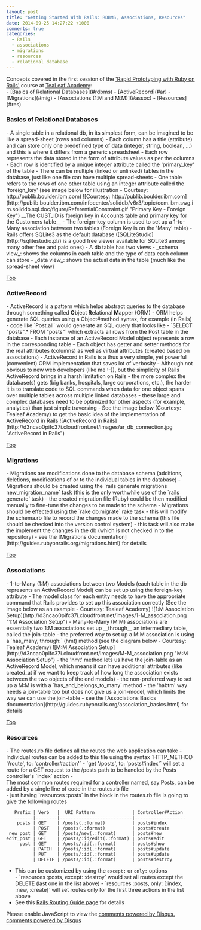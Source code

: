 ```yaml
---
layout: post
title: "Getting Started With Rails: RDBMS, Associations, Resources"
date: 2014-09-25 14:27:22 +1000
comments: true
categories:
  - Rails
  - associations
  - migrations
  - resources
  - relational database
---
```

<a name='top'></a>

<div>Concepts covered in the first session of the <a href='http://www.gotealeaf.com/curriculum#!rails'>'Rapid Prototyping with Ruby on Rails'</a> course at <a href='http://www.gotealeaf.com/'>TeaLeaf Academy</a>:</div>
- [Basics of Relational Databases](#rdbms)
- [ActiveRecord](#ar)
- [Migrations](#mig)
- [Associations (1:M and M:M)](#assoc)
- [Resources](#res)

<!-- more -->
<a name='rdbms'></a>  

<h3 class='no_extra_new_line'>Basics of Relational Databases</h3>
- A single table in a relational db, in its simplest form, can be imagined to be like a spread-sheet (rows and columns)
- Each column has a title (attribute) and can store only one predefined type of data (integer, string, boolean, ...) and this is where it differs from a generic spreadsheet
- Each row represents the data stored in the form of attribute values as per the columns
- Each row is identified by a unique integer attribute called the 'primary_key' of the table
- There can be multiple (linked or unlinked) tables in the database, just like one file can have multiple spread-sheets
- One table refers to the rows of one other table using an integer attribute called the 'foreign_key' (see image below for illustration - Courtesy: http://publib.boulder.ibm.com)  
![Courtesy: http://publib.boulder.ibm.com](http://publib.boulder.ibm.com/infocenter/soliddb/v6r3/topic/com.ibm.swg.im.soliddb.sql.doc/figure/ReferentialConstraint.gif "Primary Key - Foreign Key")  
__The CUST_ID is foreign key in Accounts table and primary key for the Customers table__
- The foreign-key column is used to set up a 1-to-Many association between two tables (Foreign Key is on the 'Many' table)
- Rails offers SQLite3 as the default database ([SQLiteStudio](http://sqlitestudio.pl/) is a good free viewer available for SQLite3 among many other free and paid ones)
- A db table has two views
  - _schema view_: shows the columns in each table and the type of data each column can store
  - _data view_: shows the actual data in the table (much like the spread-sheet view)

[Top](#top)

<a name='ar'></a>

<h3 class='no_extra_new_line'>ActiveRecord</h3>
- ActiveRecord is a pattern which helps abstract queries to the database through something called <strong>O</strong>bject <strong>R</strong>elational <strong>M</strong>apper (ORM)
- ORM helps generate SQL queries using a Object#method syntax, for example (in Rails)
  - code like `Post.all` would generate an SQL query that looks like
  - `SELECT "posts".* FROM "posts"` which extracts all rows from the Post table in the database
- Each instance of an ActiveRecord Model object represents a row in the corresponding table
- Each object has getter and setter methods for the real attributes (columns) as well as virtual attributes (created based on associations)
- ActiveRecord in Rails is a thus a very simple, yet powerful (convenient) ORM implementation that saves lot of verbosity
- Although not obvious to new web developers (like me :-)), but the simplicity of Rails ActiveRecord brings in a harsh limitation on Rails
  - the more complex the database(s) gets (big banks, hospitals, large corporations, etc.), the harder it is to translate code to SQL commands when data for one object spans over multiple tables across multiple linked databases
  - these large and complex databases need to be optimized for other aspects (for example, analytics) than just simple traversing
- See the image below (Courtesy: Tealeaf Academy) to get the basic idea of the implementation of ActiveRecord in Rails
![ActiveRecord in Rails](http://d3ncao0pifc37i.cloudfront.net/images/ar_db_connection.jpg "ActiveRecord in Rails")

[Top](#top)

<a name='mig'></a>

<h3 class='no_extra_new_line'>Migrations</h3>
- Migrations are modifications done to the database schema (additions, deletions, modifications of or to the individual tables in the database)
- Migrations should be created using the `rails generate migrations new_migration_name` task (this is the only worthwhile use of the `rails generate` task)
  - the created migration file (Ruby) could be then modified manually to fine-tune the changes to be made to the schema 
- Migrations should be effected using the `rake db:migrate` rake task
  - this will modify the schema.rb file to record the changes made to the schema (this file should be checked into the version control system)
  - this task will also make the implement the changes in the db (which is not checked in to the repository)
- see the [Migrations documentation](http://guides.rubyonrails.org/migrations.html) for details

[Top](#top)

<a name='assoc'></a>

<h3 class='no_extra_new_line'>Associations</h3>
- 1-to-Many (1:M) associations between two Models (each table in the db represents an ActiveRecord Model) can be set up using the foreign-key attribute
- The model class for each entity needs to have the appropriate command that Rails provides to set up this association correctly (See the image below as an example - Courtesy: Tealeaf Academy)
![1:M Association Setup](http://d3ncao0pifc37i.cloudfront.net/images/1-M_association.png "1:M Association Setup")
- Many-to-Many (M:M) associations are essentially two 1:M associations set up __through__ an intermediary table, called the join-table
- the preferred way to set up a M:M association is using a `has_many, through:` (hmt) method (see the diagram below - Courtesy: Tealeaf Academy)
![M:M Association Setup](http://d3ncao0pifc37i.cloudfront.net/images/M-M_association.png "M:M Association Setup")
- the 'hmt' method lets us have the join-table as an ActiveRecord Model, which means it can have additional attributes (like created_at if we want to keep track of how long the association exists between the two objects of the end models)
- the non-preferred way to set up a M:M is with a `has_and_belongs_to_many` method
- the 'habtm' way needs a join-table too but does not give us a join-model, which limits the way we can use the join-table
- see the [Associations Basics documentation](http://guides.rubyonrails.org/association_basics.html) for details

[Top](#top)

<a name='res'></a>

<h3 class='no_extra_new_line'>Resources</h3>
- The routes.rb file defines all the routes the web application can take
- Individual routes can be added to this file using the syntax `HTTP_METHOD '/route', to: 'controller#action'`
  - `get '/posts', to: 'posts#index'` will set a route for a GET request to the /posts path to be handled by the Posts controller's `index` action
- <div>The most common routes required for a controller named, say Posts, can be added by a single line of code in the routes.rb file</div>
  - just having `resources :posts` in the block in the routes.rb file is going to give the following routes

       Prefix | Verb   |  URI Pattern              | Controller#Action
       -------|--------|---------------------------|-------------------
        posts | GET    | /posts(.:format)          | posts#index
              | POST   | /posts(.:format)          | posts#create
     new_post | GET    | /posts/new(.:format)      | posts#new
    edit_post | GET    | /posts/:id/edit(.:format) | posts#edit
         post | GET    | /posts/:id(.:format)      | posts#show
              | PATCH  | /posts/:id(.:format)      | posts#update
              | PUT    | /posts/:id(.:format)      | posts#update
              | DELETE | /posts/:id(.:format)      | posts#destroy

- <div>This can be customized by using the <code>except:</code> or <code>only:</code> options</div>
  - `resources :posts, except: :destroy` would set all routes except the DELETE (last one in the list above)
  - `resources :posts, only: [:index, :new, :create]` will set routes only for the first three actions in the list above
- See this [Rails Routing Guide page](http://guides.rubyonrails.org/routing.html) for details


<div id="disqus_thread"></div>
<script type="text/javascript">
    /* * * CONFIGURATION VARIABLES: EDIT BEFORE PASTING INTO YOUR WEBPAGE * * */
    var disqus_shortname = 'ppjgithubio'; // required: replace example with your forum shortname

    /* * * DON'T EDIT BELOW THIS LINE * * */
    (function() {
        var dsq = document.createElement('script'); dsq.type = 'text/javascript'; dsq.async = true;
        dsq.src = '//' + disqus_shortname + '.disqus.com/embed.js';
        (document.getElementsByTagName('head')[0] || document.getElementsByTagName('body')[0]).appendChild(dsq);
    })();
</script>
<noscript>Please enable JavaScript to view the <a href="http://disqus.com/?ref_noscript">comments powered by Disqus.</a></noscript>
<a href="http://disqus.com" class="dsq-brlink">comments powered by <span class="logo-disqus">Disqus</span></a>

